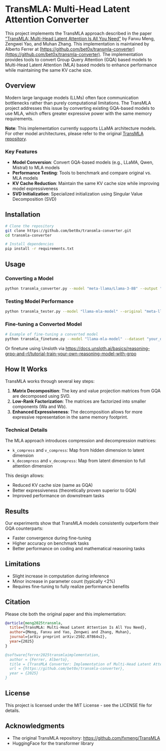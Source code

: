 # TransMLA: Multi-Head Latent Attention Converter

This project implements the TransMLA approach described in the paper ["TransMLA: Multi-Head Latent Attention Is All You Need"](https://github.com/fxmeng/TransMLA) by Fanxu Meng, Zengwei Yao, and Muhan Zhang. This implementation is maintained by Alberto Ferrer at [https://github.com/bet0x/transmla-converter](https://github.com/bet0x/transmla-converter). The implementation provides tools to convert Group Query Attention (GQA) based models to Multi-Head Latent Attention (MLA) based models to enhance performance while maintaining the same KV cache size.

## Overview

Modern large language models (LLMs) often face communication bottlenecks rather than purely computational limitations. The TransMLA project addresses this issue by converting existing GQA-based models to use MLA, which offers greater expressive power with the same memory requirements.

**Note**: This implementation currently supports LLaMA architecture models. For other model architectures, please refer to the original [TransMLA repository](https://github.com/fxmeng/TransMLA).

### Key Features

- **Model Conversion**: Convert GQA-based models (e.g., LLaMA, Qwen, Mistral) to MLA models
- **Performance Testing**: Tools to benchmark and compare original vs. MLA models
- **KV Cache Reduction**: Maintain the same KV cache size while improving model expressiveness
- **SVD Initialization**: Specialized initialization using Singular Value Decomposition (SVD)

## Installation

```bash
# Clone the repository
git clone https://github.com/bet0x/transmla-converter.git
cd transmla-converter

# Install dependencies
pip install -r requirements.txt
```

## Usage

### Converting a Model

```bash
python transmla_converter.py --model "meta-llama/Llama-3-8B" --output "llama-mla-model" --test
```

### Testing Model Performance

```bash
python transmla_tester.py --model "llama-mla-model" --original "meta-llama/Llama-3-8B" --tokens 100
```

### Fine-tuning a Converted Model

```bash
# Example of fine-tuning a converted model
python transmla_finetune.py --model "llama-mla-model" --dataset "your_dataset.jsonl" --output "fine-tuned-mla"
```

Or finetune using Unsloth via https://docs.unsloth.ai/basics/reasoning-grpo-and-rl/tutorial-train-your-own-reasoning-model-with-grpo

## How It Works

TransMLA works through several key steps:

1. **Matrix Decomposition**: The key and value projection matrices from GQA are decomposed using SVD.
2. **Low-Rank Factorization**: The matrices are factorized into smaller components (Wa and Wb).
3. **Enhanced Expressiveness**: The decomposition allows for more expressive representation in the same memory footprint.

### Technical Details

The MLA approach introduces compression and decompression matrices:
- `k_compress` and `v_compress`: Map from hidden dimension to latent dimension
- `k_decompress` and `v_decompress`: Map from latent dimension to full attention dimension

This design allows:
- Reduced KV cache size (same as GQA)
- Better expressiveness (theoretically proven superior to GQA)
- Improved performance on downstream tasks

## Results

Our experiments show that TransMLA models consistently outperform their GQA counterparts:

- Faster convergence during fine-tuning
- Higher accuracy on benchmark tasks
- Better performance on coding and mathematical reasoning tasks

## Limitations

- Slight increase in computation during inference
- Minor increase in parameter count (typically <2%)
- Requires fine-tuning to fully realize performance benefits

## Citation

Please cite both the original paper and this implementation:

```bibtex
@article{meng2025transmla,
  title={TransMLA: Multi-Head Latent Attention Is All You Need},
  author={Meng, Fanxu and Yao, Zengwei and Zhang, Muhan},
  journal={arXiv preprint arXiv:2502.07864v2},
  year={2025}
}

@software{ferrer2025transmlaimplementation,
  author = {Ferrer, Alberto},
  title = {TransMLA Converter: Implementation of Multi-Head Latent Attention for LLMs},
  url = {https://github.com/bet0x/transmla-converter},
  year = {2025}
}
```

## License

This project is licensed under the MIT License - see the LICENSE file for details.

## Acknowledgments

- The original TransMLA repository: https://github.com/fxmeng/TransMLA
- HuggingFace for the transformer library